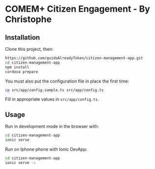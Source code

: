 # COMEM+ Citizen Engagement - By Christophe

## Installation

Clone this project, then:

```bash
https://github.com/guidoAlreadyToken/citizen-management-app.git
cd citizen-management-app
npm install
cordova prepare
```

You must also put the configuration file in place the first time:

```bash
cp src/app/config.sample.ts src/app/config.ts
```

Fill in appropriate values in `src/app/config.ts`.



## Usage

Run in development mode in the browser with:

```bash
cd citizen-management-app
ionic serve
```


Run on Iphone phone with Ionic DevApp:

```bash
cd citizen-management-app
ionic serve -c
```